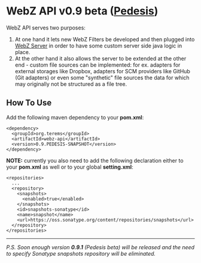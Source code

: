 # WebZ API v0.9 beta ([Pedesis](https://www.pinterest.com/teremterem/pedesis-from-ancient-greek-a-leaping/))

WebZ API serves two purposes:
 1. At one hand it lets new WebZ Filters be developed and then plugged into [WebZ Server](https://github.com/terems-org/webz-server#webz-server-v09-beta-pedesis) in order to have some custom server side java logic in place.
 1. At the other hand it also allows the server to be extended at the other end - custom file sources can be implemented: for ex. adapters for external storages like Dropbox, adapters for SCM providers like GitHub (Git adapters) or even some "synthetic" file sources the data for which may originally not be structured as a file tree.

How To Use
------

Add the following maven dependency to your **pom.xml**:
```
<dependency>
  <groupId>org.terems</groupId>
  <artifactId>webz-api</artifactId>
  <version>0.9.PEDESIS-SNAPSHOT</version>
</dependency>
```

**NOTE:** currently you also need to add the following declaration either to your **pom.xml** as well or to your global **setting.xml**:
```
<repositories>
  ...
  <repository>
    <snapshots>
      <enabled>true</enabled>
    </snapshots>
    <id>snapshots-sonatype</id>
    <name>snapshot</name>
    <url>https://oss.sonatype.org/content/repositories/snapshots</url>
  </repository>
</repositories>
```
----
*P.S. Soon enough version* ***0.9.1*** *(Pedesis beta) will be released and the need to specify Sonatype snapshots repository will be eliminated.*
